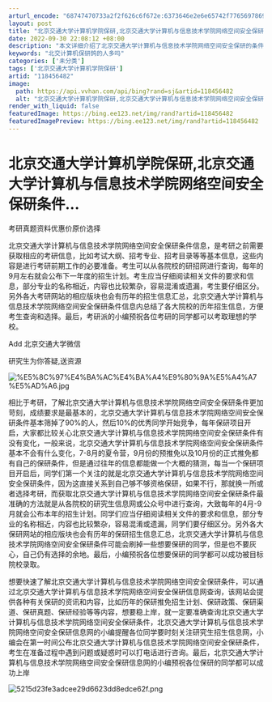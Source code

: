 ```yaml
---
arturl_encode: "68747470733a2f2f626c6f672e:6373646e2e6e65742f77656978696e5f33333235333734312f:61727469636c652f64657461696c732f313138343536343832"
layout: post
title: "北京交通大学计算机学院保研,北京交通大学计算机与信息技术学院网络空间安全保研条件..."
date: 2022-09-30 22:08:12 +08:00
description: "本文详细介绍了北京交通大学计算机与信息技术学院网络空间安全保研的条件和流程。考生需要提前获取考研信息"
keywords: "北交计算机保研鸽的人多吗"
categories: ['未分类']
tags: ['北京交通大学计算机学院保研']
artid: "118456482"
image:
  path: https://api.vvhan.com/api/bing?rand=sj&artid=118456482
  alt: "北京交通大学计算机学院保研,北京交通大学计算机与信息技术学院网络空间安全保研条件..."
render_with_liquid: false
featuredImage: https://bing.ee123.net/img/rand?artid=118456482
featuredImagePreview: https://bing.ee123.net/img/rand?artid=118456482
---
```


# 北京交通大学计算机学院保研,北京交通大学计算机与信息技术学院网络空间安全保研条件...

考研真题资料优惠价原价选择

北京交通大学计算机与信息技术学院网络空间安全保研条件信息，是考研之前需要获取相应的考研信息，比如考试大纲、招考专业、招考目录等等基本信息，这些内容是进行考研前期工作的必要准备。考生可以从各院校的研招网进行查询，每年的9月左右就会公布下一年度的招生计划。考生应当仔细阅读相关文件的要求和信息，部分专业的名称相近，内容也比较繁杂，容易混淆或遗漏，考生要仔细区分。另外各大考研网站的相应版块也会有历年的招生信息汇总，北京交通大学计算机与信息技术学院网络空间安全保研条件信息内总结了各大院校的历年招生信息，方便考生查询和选择。最后，考研派的小编预祝各位考研的同学都可以考取理想的学校。

Add 北京交通大学微信

研究生为你答疑,送资源

![%E5%8C%97%E4%BA%AC%E4%BA%A4%E9%80%9A%E5%A4%A7%E5%AD%A6.jpg](http://www.okaoyan.com/images/xuejie/%E5%8C%97%E4%BA%AC%E4%BA%A4%E9%80%9A%E5%A4%A7%E5%AD%A6.jpg)

相比于考研，了解北京交通大学计算机与信息技术学院网络空间安全保研条件更加苛刻，成绩要求是最基本的，北京交通大学计算机与信息技术学院网络空间安全保研条件基本筛掉了90%的人，然后10%的优秀同学开始竞争，每年保研项目开启，大家都比较关心北京交通大学计算机与信息技术学院网络空间安全保研条件有没有变化，一般来说，北京交通大学计算机与信息技术学院网络空间安全保研条件基本不会有什么变化，7-8月的夏令营，9月份的预推免以及10月份的正式推免都有自己的保研条件，但是通过往年的信息都能做一个大概的猜测，每当一个保研项目开启后，同学们第一个关注的就是北京交通大学计算机与信息技术学院网络空间安全保研条件，因为这直接关系到自己够不够资格保研，如果不行，那就换一所或者选择考研，而获取北京交通大学计算机与信息技术学院网络空间安全保研条件最准确的方法就是从各院校的研究生信息网或公众号中进行查询，大致每年的4月-9月就会公布本年的招生计划。同学们应当仔细阅读相关文件的要求和信息，部分专业的名称相近，内容也比较繁杂，容易混淆或遗漏，同学们要仔细区分。另外各大保研网站的相应版块也会有历年的保研招生信息汇总，北京交通大学计算机与信息技术学院网络空间安全保研条件可能会刷掉一些想要保研的同学，但是也不要灰心，自己仍有选择的余地。最后，小编预祝各位想要保研的同学都可以成功被目标院校录取。

想要快速了解北京交通大学计算机与信息技术学院网络空间安全保研条件，可以通过北京交通大学计算机与信息技术学院网络空间安全保研信息网查询，该网站会提供各种有关保研的资讯和内容，比如历年的保研推免招生计划、保研政策、保研渠道、保研真题、保研经验等等内容，想要稳上岸，就一定要准确查询北京交通大学计算机与信息技术学院网络空间安全保研条件，北京交通大学计算机与信息技术学院网络空间安全保研信息网的小编提醒各位同学要时刻关注研究生招生信息网，小编会在第一时间公布北京交通大学计算机与信息技术学院网络空间安全保研条件，考生在准备过程中遇到问题或疑惑时可以打电话进行咨询。最后，北京交通大学计算机与信息技术学院网络空间安全保研信息网的小编预祝各位保研的同学都可以成功上岸

![5215d23fe3adcee29d6623dd8edce62f.png](https://i-blog.csdnimg.cn/blog_migrate/eb078e7facc1cfa8f4d786cf2a527958.jpeg)
